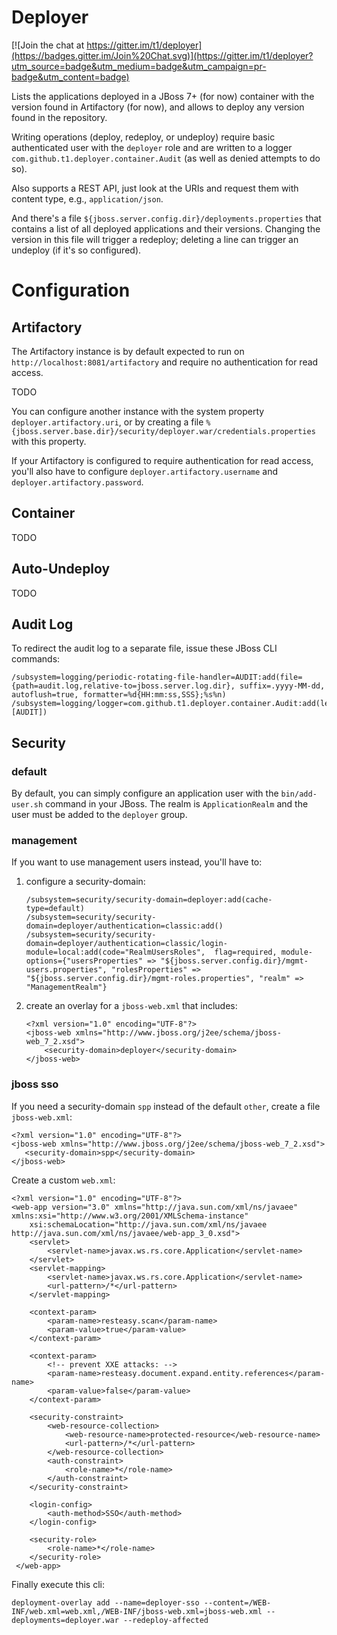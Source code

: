 # Deployer

[![Join the chat at https://gitter.im/t1/deployer](https://badges.gitter.im/Join%20Chat.svg)](https://gitter.im/t1/deployer?utm_source=badge&utm_medium=badge&utm_campaign=pr-badge&utm_content=badge)

Lists the applications deployed in a JBoss 7+ (for now) container with the version found in Artifactory (for now), and allows to deploy any version found in the repository.

Writing operations (deploy, redeploy, or undeploy) require basic authenticated user with the `deployer` role and are written to a logger `com.github.t1.deployer.container.Audit` (as well as denied attempts to do so).

Also supports a REST API, just look at the URIs and request them with content type, e.g., `application/json`.

And there's a file `${jboss.server.config.dir}/deployments.properties` that contains a list of all deployed applications and their versions. Changing the version in this file will trigger a redeploy; deleting a line can trigger an undeploy (if it's so configured).

# Configuration

## Artifactory

The Artifactory instance is by default expected to run on `http://localhost:8081/artifactory` and require no authentication for read access.

TODO

You can configure another instance with the system property `deployer.artifactory.uri`, or by creating a file `%{jboss.server.base.dir}/security/deployer.war/credentials.properties` with this property.

If your Artifactory is configured to require authentication for read access, you'll also have to configure `deployer.artifactory.username` and `deployer.artifactory.password`.

## Container

TODO

## Auto-Undeploy

TODO

## Audit Log

To redirect the audit log to a separate file, issue these JBoss CLI commands:

```
/subsystem=logging/periodic-rotating-file-handler=AUDIT:add(file={path=audit.log,relative-to=jboss.server.log.dir}, suffix=.yyyy-MM-dd, autoflush=true, formatter=%d{HH:mm:ss,SSS};%s%n)
/subsystem=logging/logger=com.github.t1.deployer.container.Audit:add(level=ALL,handlers=[AUDIT])
```


## Security

### default

By default, you can simply configure an application user with the `bin/add-user.sh` command in your JBoss. The realm is `ApplicationRealm` and the user must be added to the `deployer` group.

### management

If you want to use management users instead, you'll have to:

1. configure a security-domain:

	```
	/subsystem=security/security-domain=deployer:add(cache-type=default)
	/subsystem=security/security-domain=deployer/authentication=classic:add()
	/subsystem=security/security-domain=deployer/authentication=classic/login-module=local:add(code="RealmUsersRoles", 	flag=required, module-options={"usersProperties" => "${jboss.server.config.dir}/mgmt-users.properties", "rolesProperties" => "${jboss.server.config.dir}/mgmt-roles.properties", "realm" => "ManagementRealm"}
	```

1. create an overlay for a `jboss-web.xml` that includes:

	```
	<?xml version="1.0" encoding="UTF-8"?>
	<jboss-web xmlns="http://www.jboss.org/j2ee/schema/jboss-web_7_2.xsd">
	    <security-domain>deployer</security-domain>
	</jboss-web>
	```

### jboss sso

If you need a security-domain `spp` instead of the default `other`, create a file `jboss-web.xml`:

	<?xml version="1.0" encoding="UTF-8"?>
	<jboss-web xmlns="http://www.jboss.org/j2ee/schema/jboss-web_7_2.xsd">
	   <security-domain>spp</security-domain>
	</jboss-web>

Create a custom `web.xml`:

	<?xml version="1.0" encoding="UTF-8"?>
	<web-app version="3.0" xmlns="http://java.sun.com/xml/ns/javaee" xmlns:xsi="http://www.w3.org/2001/XMLSchema-instance"
	    xsi:schemaLocation="http://java.sun.com/xml/ns/javaee http://java.sun.com/xml/ns/javaee/web-app_3_0.xsd">
	    <servlet>
	        <servlet-name>javax.ws.rs.core.Application</servlet-name>
	    </servlet>
	    <servlet-mapping>
	        <servlet-name>javax.ws.rs.core.Application</servlet-name>
	        <url-pattern>/*</url-pattern>
	    </servlet-mapping>

	    <context-param>
	        <param-name>resteasy.scan</param-name>
	        <param-value>true</param-value>
	    </context-param>

	    <context-param>
	        <!-- prevent XXE attacks: -->
	        <param-name>resteasy.document.expand.entity.references</param-name>
	        <param-value>false</param-value>
	    </context-param>

	    <security-constraint>
	        <web-resource-collection>
	            <web-resource-name>protected-resource</web-resource-name>
	            <url-pattern>/*</url-pattern>
	        </web-resource-collection>
	        <auth-constraint>
	            <role-name>*</role-name>
	        </auth-constraint>
	    </security-constraint>

	    <login-config>
	        <auth-method>SSO</auth-method>
	    </login-config>

	    <security-role>
	        <role-name>*</role-name>
	    </security-role>
	 </web-app>

Finally execute this cli:

	deployment-overlay add --name=deployer-sso --content=/WEB-INF/web.xml=web.xml,/WEB-INF/jboss-web.xml=jboss-web.xml --deployments=deployer.war --redeploy-affected
